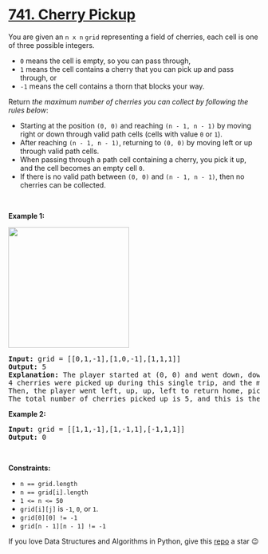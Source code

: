 # [741. Cherry Pickup][title]

<p>You are given an <code>n x n</code> <code>grid</code> representing a field of cherries, each cell is one of three possible integers.</p>
<ul>
<li><code>0</code> means the cell is empty, so you can pass through,</li>
<li><code>1</code> means the cell contains a cherry that you can pick up and pass through, or</li>
<li><code>-1</code> means the cell contains a thorn that blocks your way.</li>
</ul>
<p>Return <em>the maximum number of cherries you can collect by following the rules below</em>:</p>
<ul>
<li>Starting at the position <code>(0, 0)</code> and reaching <code>(n - 1, n - 1)</code> by moving right or down through valid path cells (cells with value <code>0</code> or <code>1</code>).</li>
<li>After reaching <code>(n - 1, n - 1)</code>, returning to <code>(0, 0)</code> by moving left or up through valid path cells.</li>
<li>When passing through a path cell containing a cherry, you pick it up, and the cell becomes an empty cell <code>0</code>.</li>
<li>If there is no valid path between <code>(0, 0)</code> and <code>(n - 1, n - 1)</code>, then no cherries can be collected.</li>
</ul>
<p> </p>
<p><strong>Example 1:</strong></p>
<img alt="" src="https://assets.leetcode.com/uploads/2020/12/14/grid.jpg" style="width: 242px; height: 242px;"/>
<pre><strong>Input:</strong> grid = [[0,1,-1],[1,0,-1],[1,1,1]]
<strong>Output:</strong> 5
<strong>Explanation:</strong> The player started at (0, 0) and went down, down, right right to reach (2, 2).
4 cherries were picked up during this single trip, and the matrix becomes [[0,1,-1],[0,0,-1],[0,0,0]].
Then, the player went left, up, up, left to return home, picking up one more cherry.
The total number of cherries picked up is 5, and this is the maximum possible.
</pre>
<p><strong>Example 2:</strong></p>
<pre><strong>Input:</strong> grid = [[1,1,-1],[1,-1,1],[-1,1,1]]
<strong>Output:</strong> 0
</pre>
<p> </p>
<p><strong>Constraints:</strong></p>
<ul>
<li><code>n == grid.length</code></li>
<li><code>n == grid[i].length</code></li>
<li><code>1 &lt;= n &lt;= 50</code></li>
<li><code>grid[i][j]</code> is <code>-1</code>, <code>0</code>, or <code>1</code>.</li>
<li><code>grid[0][0] != -1</code></li>
<li><code>grid[n - 1][n - 1] != -1</code></li>
</ul>


If you love Data Structures and Algorithms in Python, give this [repo][me] a star :wink:

[title]: https://leetcode.com/problems/cherry-pickup
[me]: https://github.com/bumblebee211196/awesome-python-leetcode